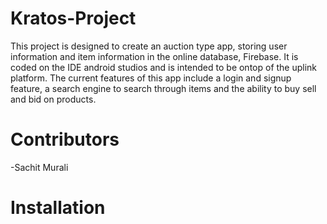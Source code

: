 # Kratos-Project

This project is designed to create an auction type app, storing user information and item information in the online database, 
Firebase. It is coded on the IDE android studios and is intended to be ontop of the uplink platform. The current features of 
this app include a login and signup feature, a search engine to search through items and the ability to buy sell and bid on 
products.

# Contributors

-Sachit Murali


# Installation 

